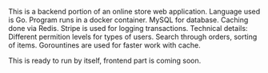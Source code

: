 This is a backend portion of an online store web application.
Language used is Go. Program runs in a docker container.
MySQL for database. Caching done via Redis. Stripe is used for logging transactions.
Technical details: Different permition levels for types of users. Search through orders, sorting of items. Gorountines are used for faster work with cache.

This is ready to run by itself, frontend part is coming soon.

